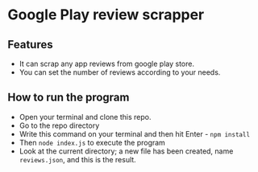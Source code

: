 # Google Play review scrapper

## Features
- It can scrap any app reviews from google play store.
- You can set the number of reviews according to your needs.

## How to run the program

-  Open your terminal and clone this repo.
-  Go to the repo directory
-  Write this command on your terminal and then hit Enter - `npm install`
- Then `node index.js` to execute the program
- Look at the current directory; a new file has been created, name `reviews.json`, and this is the result.